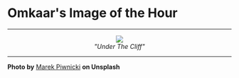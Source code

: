 # Omkaar's Image of the Hour

---

<div align="center">

<a href="https://unsplash.com/photos/mountains-meet-clouds-near-a-vast-body-of-water-Od2f0cYyXmQ">
  <img src="https://images.unsplash.com/photo-1743448748313-80eb7f9eb2b7?crop=entropy&cs=tinysrgb&fit=max&fm=jpg&ixid=M3w3NjA2Nzh8MHwxfHJhbmRvbXx8fHx8fHx8fDE3NTIxNDE2MDB8&ixlib=rb-4.1.0&q=80&w=1080" style="max-width:100%; height:auto;">
</a>

<br>
<i>"Under The Cliff"</i>

</div>

---

**Photo by** [Marek Piwnicki](https://unsplash.com/@marekpiwnicki) **on Unsplash**
